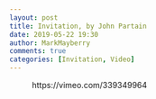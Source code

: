 ```yaml
---
layout: post
title: Invitation, by John Partain
date: 2019-05-22 19:30
author: MarkMayberry
comments: true
categories: [Invitation, Video]
---
```

<!-- wp:core-embed/vimeo {"url":"https://vimeo.com/339349964","type":"video","providerNameSlug":"vimeo","className":"wp-embed-aspect-4-3 wp-has-aspect-ratio"} -->
<figure class="wp-block-embed-vimeo wp-block-embed is-type-video is-provider-vimeo wp-embed-aspect-4-3 wp-has-aspect-ratio"><div class="wp-block-embed__wrapper">
https://vimeo.com/339349964
</div></figure>
<!-- /wp:core-embed/vimeo -->

